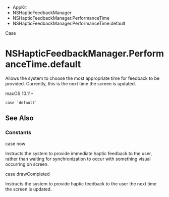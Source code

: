 

- AppKit
- NSHapticFeedbackManager
- NSHapticFeedbackManager.PerformanceTime
-  NSHapticFeedbackManager.PerformanceTime.default 

Case

# NSHapticFeedbackManager.PerformanceTime.default

Allows the system to choose the most appropriate time for feedback to be provided. Currently, this is the next time the screen is updated.

macOS 10.11+

``` source
case `default`
```

## See Also

### Constants

case now

Instructs the system to provide immediate haptic feedback to the user, rather than waiting for synchronization to occur with something visual occurring on screen.

case drawCompleted

Instructs the system to provide haptic feedback to the user the next time the screen is updated.

